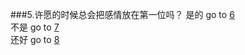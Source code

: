 ###5.许愿的时候总会把感情放在第一位吗？
是的 go to [6](../6/question6.md)    
不是 go to [7](../7/question7.md)  
还好 go to [8](../8/question8.md) 